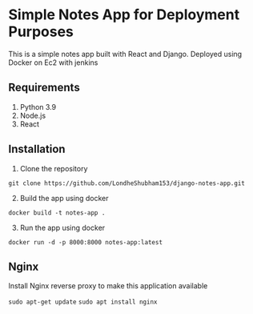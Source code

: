 # Simple Notes App for Deployment Purposes
This is a simple notes app built with React and Django.
Deployed using Docker on Ec2 with jenkins

## Requirements
1. Python 3.9
2. Node.js
3. React

## Installation
1. Clone the repository
```
git clone https://github.com/LondheShubham153/django-notes-app.git
```

2. Build the app using docker
```
docker build -t notes-app .
```

3. Run the app using docker
```
docker run -d -p 8000:8000 notes-app:latest
```

## Nginx

Install Nginx reverse proxy to make this application available

`sudo apt-get update`
`sudo apt install nginx`
